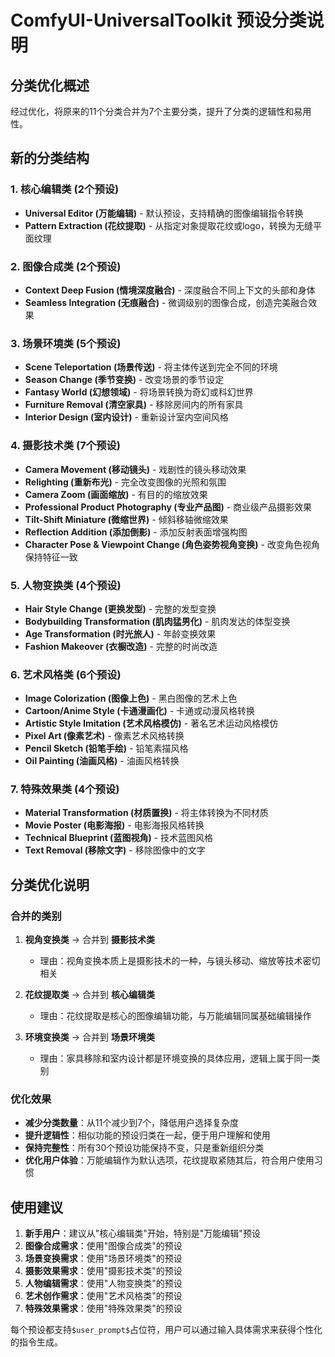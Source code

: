 # ComfyUI-UniversalToolkit 预设分类说明

## 分类优化概述

经过优化，将原来的11个分类合并为7个主要分类，提升了分类的逻辑性和易用性。

## 新的分类结构

### 1. 核心编辑类 (2个预设)
- **Universal Editor (万能编辑)** - 默认预设，支持精确的图像编辑指令转换
- **Pattern Extraction (花纹提取)** - 从指定对象提取花纹或logo，转换为无缝平面纹理

### 2. 图像合成类 (2个预设)
- **Context Deep Fusion (情境深度融合)** - 深度融合不同上下文的头部和身体
- **Seamless Integration (无痕融合)** - 微调级别的图像合成，创造完美融合效果

### 3. 场景环境类 (5个预设)
- **Scene Teleportation (场景传送)** - 将主体传送到完全不同的环境
- **Season Change (季节变换)** - 改变场景的季节设定
- **Fantasy World (幻想领域)** - 将场景转换为奇幻或科幻世界
- **Furniture Removal (清空家具)** - 移除房间内的所有家具
- **Interior Design (室内设计)** - 重新设计室内空间风格

### 4. 摄影技术类 (7个预设)
- **Camera Movement (移动镜头)** - 戏剧性的镜头移动效果
- **Relighting (重新布光)** - 完全改变图像的光照和氛围
- **Camera Zoom (画面缩放)** - 有目的的缩放效果
- **Professional Product Photography (专业产品图)** - 商业级产品摄影效果
- **Tilt-Shift Miniature (微缩世界)** - 倾斜移轴微缩效果
- **Reflection Addition (添加倒影)** - 添加反射表面增强构图
- **Character Pose & Viewpoint Change (角色姿势视角变换)** - 改变角色视角保持特征一致

### 5. 人物变换类 (4个预设)
- **Hair Style Change (更换发型)** - 完整的发型变换
- **Bodybuilding Transformation (肌肉猛男化)** - 肌肉发达的体型变换
- **Age Transformation (时光旅人)** - 年龄变换效果
- **Fashion Makeover (衣橱改造)** - 完整的时尚改造

### 6. 艺术风格类 (6个预设)
- **Image Colorization (图像上色)** - 黑白图像的艺术上色
- **Cartoon/Anime Style (卡通漫画化)** - 卡通或动漫风格转换
- **Artistic Style Imitation (艺术风格模仿)** - 著名艺术运动风格模仿
- **Pixel Art (像素艺术)** - 像素艺术风格转换
- **Pencil Sketch (铅笔手绘)** - 铅笔素描风格
- **Oil Painting (油画风格)** - 油画风格转换

### 7. 特殊效果类 (4个预设)
- **Material Transformation (材质置换)** - 将主体转换为不同材质
- **Movie Poster (电影海报)** - 电影海报风格转换
- **Technical Blueprint (蓝图视角)** - 技术蓝图风格
- **Text Removal (移除文字)** - 移除图像中的文字

## 分类优化说明

### 合并的类别
1. **视角变换类** → 合并到 **摄影技术类**
   - 理由：视角变换本质上是摄影技术的一种，与镜头移动、缩放等技术密切相关

2. **花纹提取类** → 合并到 **核心编辑类**
   - 理由：花纹提取是核心的图像编辑功能，与万能编辑同属基础编辑操作

3. **环境变换类** → 合并到 **场景环境类**
   - 理由：家具移除和室内设计都是环境变换的具体应用，逻辑上属于同一类别

### 优化效果
- **减少分类数量**：从11个减少到7个，降低用户选择复杂度
- **提升逻辑性**：相似功能的预设归类在一起，便于用户理解和使用
- **保持完整性**：所有30个预设功能保持不变，只是重新组织分类
- **优化用户体验**：万能编辑作为默认选项，花纹提取紧随其后，符合用户使用习惯

## 使用建议

1. **新手用户**：建议从"核心编辑类"开始，特别是"万能编辑"预设
2. **图像合成需求**：使用"图像合成类"的预设
3. **场景变换需求**：使用"场景环境类"的预设
4. **摄影效果需求**：使用"摄影技术类"的预设
5. **人物编辑需求**：使用"人物变换类"的预设
6. **艺术创作需求**：使用"艺术风格类"的预设
7. **特殊效果需求**：使用"特殊效果类"的预设

每个预设都支持`$user_prompt$`占位符，用户可以通过输入具体需求来获得个性化的指令生成。 